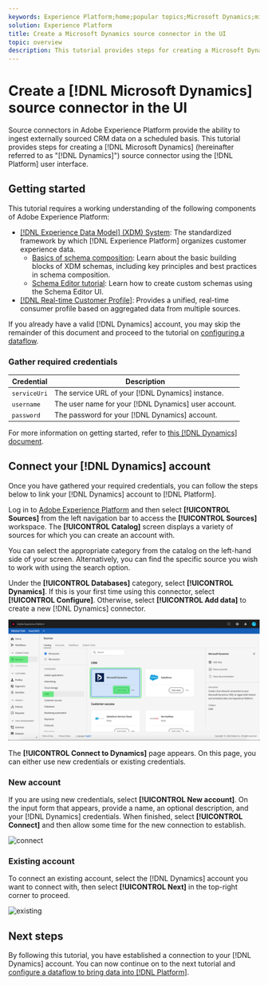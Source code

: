 ```yaml
---
keywords: Experience Platform;home;popular topics;Microsoft Dynamics;microsoft dynamics;Dynamics;dynamics
solution: Experience Platform
title: Create a Microsoft Dynamics source connector in the UI
topic: overview
description: This tutorial provides steps for creating a Microsoft Dynamics (hereinafter referred to as "Dynamics") source connector using the Platform user interface.
---
```


# Create a [!DNL Microsoft Dynamics] source connector in the UI

Source connectors in Adobe Experience Platform provide the ability to ingest externally sourced CRM data on a scheduled basis. This tutorial provides steps for creating a [!DNL Microsoft Dynamics] (hereinafter referred to as "[!DNL Dynamics]") source connector using the [!DNL Platform] user interface.

## Getting started

This tutorial requires a working understanding of the following components of Adobe Experience Platform:

*   [[!DNL Experience Data Model] (XDM) System](../../../../../xdm/home.md): The standardized framework by which [!DNL Experience Platform] organizes customer experience data.
    *   [Basics of schema composition](../../../../../xdm/schema/composition.md): Learn about the basic building blocks of XDM schemas, including key principles and best practices in schema composition.
    *   [Schema Editor tutorial](../../../../../xdm/tutorials/create-schema-ui.md): Learn how to create custom schemas using the Schema Editor UI.
*   [[!DNL Real-time Customer Profile]](../../../../../profile/home.md): Provides a unified, real-time consumer profile based on aggregated data from multiple sources.

If you already have a valid [!DNL Dynamics] account, you may skip the remainder of this document and proceed to the tutorial on [configuring a dataflow](../../dataflow/crm.md).

### Gather required credentials

| Credential | Description |
| ---------- | ----------- |
| `serviceUri` | The service URL of your [!DNL Dynamics] instance. |
| `username` | The user name for your [!DNL Dynamics] user account. |
| `password` | The password for your [!DNL Dynamics] account. |

For more information on getting started, refer to [this [!DNL Dynamics] document](https://docs.microsoft.com/en-us/powerapps/developer/common-data-service/authenticate-oauth).

## Connect your [!DNL Dynamics] account

Once you have gathered your required credentials, you can follow the steps below to link your [!DNL Dynamics] account to [!DNL Platform].

Log in to [Adobe Experience Platform](https://platform.adobe.com) and then select **[!UICONTROL Sources]** from the left navigation bar to access the **[!UICONTROL Sources]** workspace. The **[!UICONTROL Catalog]** screen displays a variety of sources for which you can create an account with.

You can select the appropriate category from the catalog on the left-hand side of your screen. Alternatively, you can find the specific source you wish to work with using the search option.

Under the **[!UICONTROL Databases]** category, select **[!UICONTROL Dynamics]**. If this is your first time using this connector, select **[!UICONTROL Configure]**. Otherwise, select **[!UICONTROL Add data]** to create a new [!DNL Dynamics] connector.

![catalog](../../../../images/tutorials/create/ms-dynamics/catalog.png)

The **[!UICONTROL Connect to Dynamics]** page appears. On this page, you can either use new credentials or existing credentials.

### New account

If you are using new credentials, select **[!UICONTROL New account]**. On the input form that appears, provide a name, an optional description, and your [!DNL Dynamics] credentials. When finished, select **[!UICONTROL Connect]** and then allow some time for the new connection to establish.

![connect](../../../../images/tutorials/create/ms-dynamics/new.png)

### Existing account

To connect an existing account, select the [!DNL Dynamics] account you want to connect with, then select **[!UICONTROL Next]** in the top-right corner to proceed.

![existing](../../../../images/tutorials/create/ms-dynamics/existing.png)

## Next steps

By following this tutorial, you have established a connection to your [!DNL Dynamics] account. You can now continue on to the next tutorial and [configure a dataflow to bring data into [!DNL Platform]](../../dataflow/crm.md).